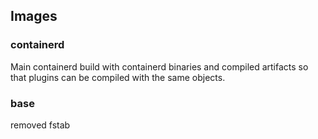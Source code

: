 
## Images

### containerd

Main containerd build with containerd binaries and compiled artifacts so that
plugins can be compiled with the same objects.

### base

removed fstab
